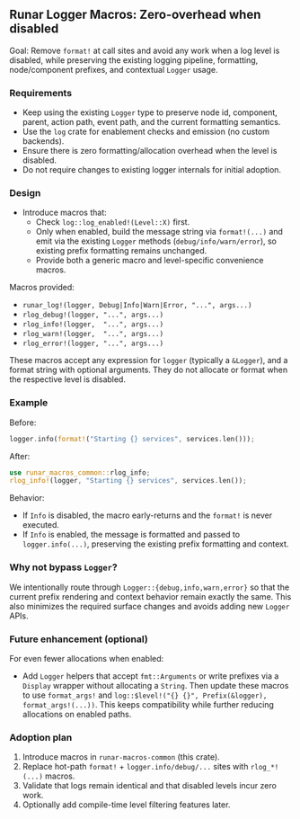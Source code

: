 ## Runar Logger Macros: Zero-overhead when disabled

Goal: Remove `format!` at call sites and avoid any work when a log level is disabled, while preserving the existing logging pipeline, formatting, node/component prefixes, and contextual `Logger` usage.

### Requirements
- Keep using the existing `Logger` type to preserve node id, component, parent, action path, event path, and the current formatting semantics.
- Use the `log` crate for enablement checks and emission (no custom backends).
- Ensure there is zero formatting/allocation overhead when the level is disabled.
- Do not require changes to existing logger internals for initial adoption.

### Design

- Introduce macros that:
  - Check `log::log_enabled!(Level::X)` first.
  - Only when enabled, build the message string via `format!(...)` and emit via the existing `Logger` methods (`debug/info/warn/error`), so existing prefix formatting remains unchanged.
  - Provide both a generic macro and level-specific convenience macros.

Macros provided:
- `runar_log!(logger, Debug|Info|Warn|Error, "...", args...)`
- `rlog_debug!(logger, "...", args...)`
- `rlog_info!(logger,  "...", args...)`
- `rlog_warn!(logger,  "...", args...)`
- `rlog_error!(logger, "...", args...)`

These macros accept any expression for `logger` (typically a `&Logger`), and a format string with optional arguments. They do not allocate or format when the respective level is disabled.

### Example

Before:
```rust
logger.info(format!("Starting {} services", services.len()));
```

After:
```rust
use runar_macros_common::rlog_info;
rlog_info!(logger, "Starting {} services", services.len());
```

Behavior:
- If `Info` is disabled, the macro early-returns and the `format!` is never executed.
- If `Info` is enabled, the message is formatted and passed to `logger.info(...)`, preserving the existing prefix formatting and context.

### Why not bypass `Logger`?

We intentionally route through `Logger::{debug,info,warn,error}` so that the current prefix rendering and context behavior remain exactly the same. This also minimizes the required surface changes and avoids adding new `Logger` APIs.

### Future enhancement (optional)

For even fewer allocations when enabled:
- Add `Logger` helpers that accept `fmt::Arguments` or write prefixes via a `Display` wrapper without allocating a `String`. Then update these macros to use `format_args!` and `log::$level!("{} {}", Prefix(&logger), format_args!(...))`. This keeps compatibility while further reducing allocations on enabled paths.

### Adoption plan

1) Introduce macros in `runar-macros-common` (this crate).
2) Replace hot-path `format!` + `logger.info/debug/...` sites with `rlog_*!(...)` macros.
3) Validate that logs remain identical and that disabled levels incur zero work.
4) Optionally add compile-time level filtering features later.


